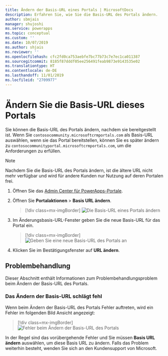 ```yaml
---
title: Ändern der Basis-URL eines Portals | MicrosoftDocs
description: Erfahren Sie, wie Sie die Basis-URL des Portals ändern.
author: sbmjais
manager: shujoshi
ms.service: powerapps
ms.topic: conceptual
ms.custom: ''
ms.date: 10/07/2019
ms.author: shjais
ms.reviewer: ''
ms.openlocfilehash: cfc2fd0ca753aebfe7bc77b73c7e7ec1ca011387
ms.sourcegitcommit: 8185f87dddf05ee256491feab9873e9143535e02
ms.translationtype: HT
ms.contentlocale: de-DE
ms.lasthandoff: 11/01/2019
ms.locfileid: "2709977"
---
```

# <a name="change-the-base-url-of-a-portal"></a>Ändern Sie die Basis-URL dieses Portals

Sie können die Basis-URL des Portals ändern, nachdem sie bereitgestellt ist. Wenn Sie `contosocommunity.microsoftcrmportals.com` als Basis-URL auswählen, wenn sie das Portal bereitstellen, können Sie es später ändern zu `contosocommunityportal.microsoftcrmportals.com`, um die Anforderungen zu erfüllen.

> [!NOTE]
> Nachdem Sie die Basis-URL des Portals ändern, ist die ältere URL nicht mehr verfügbar und wird für andere Kunden nur Nutzung auf deren Portalen frei.

1.  Öffnen Sie das [Admin Center für PowerApps-Portale](admin-overview.md).

2.  Öffnen Sie **Portalaktionen** > **Basis URL ändern**. 

    > [!div class=mx-imgBorder]
    > ![Die Basis-URL eines Portals ändern](../media/change-base-url-action.png "Die Basis-URL eines Portals ändern")

3.  Im Änderungsbasis-URL-Fenster geben Sie die neue Basis-URL für das Portal ein.

    > [!div class=mx-imgBorder]
    > ![Geben Sie eine neue Basis-URL des Portals an](../media/change-base-url.png "Geben Sie eine neue Basis-URL des Portals an")

4.  Klicken Sie im Bestätigungsfenster auf **URL ändern**.

## <a name="troubleshooting"></a>Problembehandlung

Dieser Abschnitt enthält Informationen zum Problembehandlungsproblem beim Ändern der Basis-URL des Portals.

### <a name="changing-the-base-url-fails"></a>Das Ändern der Basis-URL schlägt fehl

Wenn beim Ändern der Basis-URL des Portals Fehler auftreten, wird ein Fehler im folgenden Bild Ansicht angezeigt:

> [!div class=mx-imgBorder]
> ![Fehler beim Ändern der Basis-URL des Portals](../media/change-base-url-error.png "Fehler beim Ändern der Basis-URL des Portals")

In der Regel sind das vorübergehende Fehler und Sie müssen **Basis URL ändern** auswählen, um diese Basis URL zu ändern. Falls das Problem weiterhin besteht, wenden Sie sich an den Kundensupport von Microsoft.

